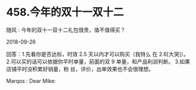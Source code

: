 # 458.今年的双十一双十二

随风 : 今年的双十一双十二礼包很贵，值不值得买？

2018-09-26

回答：1.先看你是否达标，时效 2.5 天以内才可以购买（我特么 在 2.6[大哭]）。 2.可以买的话可以依据你平时单量，前面的双 9 单量，和产品利润判断。 3.如果店铺平时没积累好销量，粉 丝，评价，出单效果也不会很理想。

Marqos : Dear Mike: